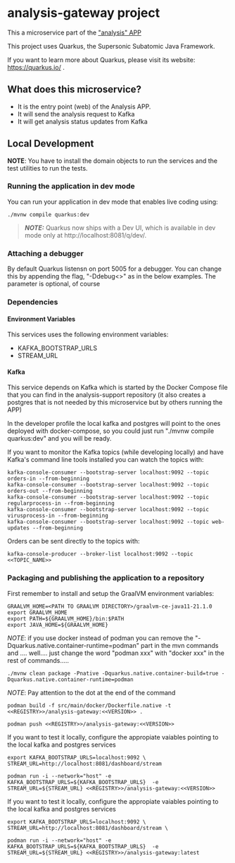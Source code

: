 # analysis-gateway project

This a microservice part of the ["analysis" APP](https://github.com/luisarizmendi/analysis)

This project uses Quarkus, the Supersonic Subatomic Java Framework.

If you want to learn more about Quarkus, please visit its website: https://quarkus.io/ .

## What does this microservice?

* It is the entry point (web) of the Analysis APP. 
* It will send the analysis request to Kafka
* It will get analysis status updates from Kafka

## Local Development

__NOTE__: You have to install the domain objects to run the services and the test utilities to run the tests. 


### Running the application in dev mode

You can run your application in dev mode that enables live coding using:
```shell script
./mvnw compile quarkus:dev
```

> **_NOTE:_**  Quarkus now ships with a Dev UI, which is available in dev mode only at http://localhost:8081/q/dev/.


### Attaching a debugger

By default Quarkus listensn on port 5005 for a debugger.  You can change this by appending the flag, "-Ddebug<<PORT NUMBER>>" as in the below examples.  The parameter is optional, of course

### Dependencies
#### Environment Variables

This services uses the following environment variables:
* KAFKA_BOOTSTRAP_URLS
* STREAM_URL

#### Kafka
This service depends on Kafka which is started by the Docker Compose file that you can find in the analysis-support repository (it also creates a postgres that is not needed by this microservice but by others running the APP)

In the developer profile the local kafka and postgres will point to the ones deployed with docker-compose, so you could just run "./mvnw compile quarkus:dev" and you will be ready.

If you want to monitor the Kafka topics (while developing locally) and have Kafka's command line tools installed you can watch the topics with:

```shell script
kafka-console-consumer --bootstrap-server localhost:9092 --topic orders-in --from-beginning
kafka-console-consumer --bootstrap-server localhost:9092 --topic orders-out --from-beginning
kafka-console-consumer --bootstrap-server localhost:9092 --topic regularprocess-in --from-beginning
kafka-console-consumer --bootstrap-server localhost:9092 --topic virusprocess-in --from-beginning
kafka-console-consumer --bootstrap-server localhost:9092 --topic web-updates --from-beginning
```

Orders can be sent directly to the topics with:

```shell script
kafka-console-producer --broker-list localhost:9092 --topic <<TOPIC_NAME>>
```

### Packaging and publishing the application to a repository

First remember to install and setup the GraalVM environment variables:

```shell
GRAALVM_HOME=<PATH TO GRAALVM DIRECTORY>/graalvm-ce-java11-21.1.0
export GRAALVM_HOME
export PATH=${GRAALVM_HOME}/bin:$PATH
export JAVA_HOME=${GRAALVM_HOME}
```

_NOTE_: if you use docker instead of podman you can remove the "-Dquarkus.native.container-runtime=podman" part in the mvn commands and .... well.... just change the word "podman xxx" with "docker xxx" in the rest of commands.....



```shell
./mvnw clean package -Pnative -Dquarkus.native.container-build=true -Dquarkus.native.container-runtime=podman
```
_NOTE_: Pay attention to the dot at the end of the command

```shell
podman build -f src/main/docker/Dockerfile.native -t <<REGISTRY>>/analysis-gateway:<<VERSION>> .
```


```shell
podman push <<REGISTRY>>/analysis-gateway:<<VERSION>>
```

If you want to test it locally, configure the appropiate vaiables pointing to the local kafka and postgres services


```shell
export KAFKA_BOOTSTRAP_URLS=localhost:9092 \
STREAM_URL=http://localhost:8081/dashboard/stream 
```

```shell
podman run -i --network="host" -e KAFKA_BOOTSTRAP_URLS=${KAFKA_BOOTSTRAP_URLS}  -e STREAM_URL=${STREAM_URL} <<REGISTRY>>/analysis-gateway:<<VERSION>>
```


If you want to test it locally, configure the appropiate vaiables pointing to the local kafka and postgres services


```shell
export KAFKA_BOOTSTRAP_URLS=localhost:9092 \
STREAM_URL=http://localhost:8081/dashboard/stream \
```

```shell
podman run -i --network="host" -e KAFKA_BOOTSTRAP_URLS=${KAFKA_BOOTSTRAP_URLS}  -e STREAM_URL=${STREAM_URL} <<REGISTRY>>/analysis-gateway:latest
```


